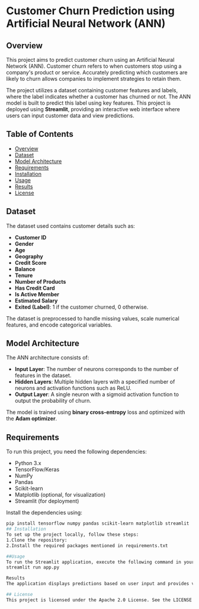 # Customer Churn Prediction using Artificial Neural Network (ANN)

## Overview
This project aims to predict customer churn using an Artificial Neural Network (ANN). Customer churn refers to when customers stop using a company's product or service. Accurately predicting which customers are likely to churn allows companies to implement strategies to retain them.

The project utilizes a dataset containing customer features and labels, where the label indicates whether a customer has churned or not. The ANN model is built to predict this label using key features. This project is deployed using **Streamlit**, providing an interactive web interface where users can input customer data and view predictions.

## Table of Contents
- [Overview](#overview)
- [Dataset](#dataset)
- [Model Architecture](#model-architecture)
- [Requirements](#requirements)
- [Installation](#installation)
- [Usage](#usage)
- [Results](#results)
- [License](#license)

## Dataset
The dataset used contains customer details such as:
- **Customer ID**
- **Gender**
- **Age**
- **Geography**
- **Credit Score**
- **Balance**
- **Tenure**
- **Number of Products**
- **Has Credit Card**
- **Is Active Member**
- **Estimated Salary**
- **Exited (Label)**: 1 if the customer churned, 0 otherwise.

The dataset is preprocessed to handle missing values, scale numerical features, and encode categorical variables.

## Model Architecture
The ANN architecture consists of:
- **Input Layer**: The number of neurons corresponds to the number of features in the dataset.
- **Hidden Layers**: Multiple hidden layers with a specified number of neurons and activation functions such as ReLU.
- **Output Layer**: A single neuron with a sigmoid activation function to output the probability of churn.

The model is trained using **binary cross-entropy** loss and optimized with the **Adam optimizer**.

## Requirements
To run this project, you need the following dependencies:
- Python 3.x
- TensorFlow/Keras
- NumPy
- Pandas
- Scikit-learn
- Matplotlib (optional, for visualization)
- Streamlit (for deployment)

Install the dependencies using:
```bash
pip install tensorflow numpy pandas scikit-learn matplotlib streamlit
## Installation
To set up the project locally, follow these steps:
1.Clone the repository:
2.Install the required packages mentioned in requirements.txt

##Usage
To run the Streamlit application, execute the following command in your terminal
streamlit run app.py

Results
The application displays predictions based on user input and provides visualizations that help analyze the factors contributing to customer churn.

## License
This project is licensed under the Apache 2.0 License. See the LICENSE file for more details.

